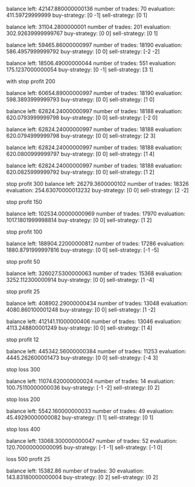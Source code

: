 balance left:  42147.880000000136
number of trades:  70
evaluation:  411.59729999999
buy-strategy:  [0 -1]
sell-strategy:  [0 1]

balance left:  31104.2800000001
number of trades:  201
evaluation:  302.92639999999767
buy-strategy:  [0 0]
sell-strategy:  [0 1]

balance left:  59465.86000000997
number of trades:  18190
evaluation:  586.4957999999792
buy-strategy:  [0 0]
sell-strategy:  [-2 -2]

balance left:  18506.49000000044
number of trades:  551
evaluation:  175.1237000000054
buy-strategy:  [0 -1]
sell-strategy:  [3 1]

with stop profit 200

balance left:  60654.89000000997
number of trades:  18190
evaluation:  598.3893999999793
buy-strategy:  [0 0]
sell-strategy:  [1 0]

balance left:  62824.24000000997
number of trades:  18188
evaluation:  620.0793999999798
buy-strategy:  [0 0]
sell-strategy:  [-2 0]

balance left:  62824.24000000997
number of trades:  18188
evaluation:  620.0794999999798
buy-strategy:  [0 0]
sell-strategy:  [2 3]

balance left:  62824.24000000997
number of trades:  18188
evaluation:  620.0800999999797
buy-strategy:  [0 0]
sell-strategy:  [1 4]

balance left:  62824.24000000997
number of trades:  18188
evaluation:  620.0825999999792
buy-strategy:  [0 0]
sell-strategy:  [1 2]

stop profit 300
balance left:  26279.3600000102
number of trades:  18326
evaluation:  254.63070000013232
buy-strategy:  [0 0]
sell-strategy:  [2 -2]

stop profit 150

balance left:  102534.00000000969
number of trades:  17970
evaluation:  1017.1801999998814
buy-strategy:  [0 0]
sell-strategy:  [1 2]

stop profit 100

balance left:  188904.22000000812
number of trades:  17286
evaluation:  1880.8791999997816
buy-strategy:  [0 0]
sell-strategy:  [-1 -5]

stop profit 50

balance left:  326027.5300000063
number of trades:  15368
evaluation:  3252.112300000914
buy-strategy:  [0 0]
sell-strategy:  [1 -4]

stop profit 25

balance left:  408902.29000000434
number of trades:  13048
evaluation:  4080.860100001248
buy-strategy:  [0 0]
sell-strategy:  [1 -2]

balance left:  412141.11000000406
number of trades:  13046
evaluation:  4113.248800001249
buy-strategy:  [0 0]
sell-strategy:  [1 4]

stop profit 12

balance left:  445342.56000000384
number of trades:  11253
evaluation:  4445.262600001473
buy-strategy:  [0 0]
sell-strategy:  [-4 3]

stop loss 300

balance left:  11074.620000000024
number of trades:  14
evaluation:  100.75110000000036
buy-strategy:  [-1 -2]
sell-strategy:  [0 2]

stop loss 200

balance left:  5542.160000000033
number of trades:  49
evaluation:  45.49290000000082
buy-strategy:  [1 1]
sell-strategy:  [0 1]

stop loss 400

balance left:  13068.300000000047
number of trades:  52
evaluation:  120.70000000000095
buy-strategy:  [-1 -1]
sell-strategy:  [-1 0]

loss 500
profit 25

balance left:  15382.86
number of trades:  30
evaluation:  143.83180000000004
buy-strategy:  [0 2]
sell-strategy:  [0 2]
